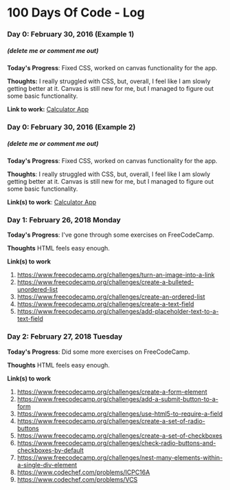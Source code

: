 # 100 Days Of Code - Log

### Day 0: February 30, 2016 (Example 1)
##### (delete me or comment me out)

**Today's Progress**: Fixed CSS, worked on canvas functionality for the app.

**Thoughts:** I really struggled with CSS, but, overall, I feel like I am slowly getting better at it. Canvas is still new for me, but I managed to figure out some basic functionality.

**Link to work:** [Calculator App](http://www.example.com)

### Day 0: February 30, 2016 (Example 2)
##### (delete me or comment me out)

**Today's Progress**: Fixed CSS, worked on canvas functionality for the app.

**Thoughts**: I really struggled with CSS, but, overall, I feel like I am slowly getting better at it. Canvas is still new for me, but I managed to figure out some basic functionality.

**Link(s) to work**: [Calculator App](http://www.example.com)


### Day 1: February 26, 2018 Monday

**Today's Progress**: I've gone through some exercises on FreeCodeCamp.

**Thoughts** HTML feels easy enough.

**Link(s) to work**
1. https://www.freecodecamp.org/challenges/turn-an-image-into-a-link
2. https://www.freecodecamp.org/challenges/create-a-bulleted-unordered-list
3. https://www.freecodecamp.org/challenges/create-an-ordered-list
4. https://www.freecodecamp.org/challenges/create-a-text-field
5. https://www.freecodecamp.org/challenges/add-placeholder-text-to-a-text-field


### Day 2: February 27, 2018 Tuesday

**Today's Progress**: Did some more exercises on FreeCodeCamp.

**Thoughts** HTML feels easy enough.

**Link(s) to work**
1. https://www.freecodecamp.org/challenges/create-a-form-element
2. https://www.freecodecamp.org/challenges/add-a-submit-button-to-a-form
3. https://www.freecodecamp.org/challenges/use-html5-to-require-a-field
4. https://www.freecodecamp.org/challenges/create-a-set-of-radio-buttons
5. https://www.freecodecamp.org/challenges/create-a-set-of-checkboxes
6. https://www.freecodecamp.org/challenges/check-radio-buttons-and-checkboxes-by-default
7. https://www.freecodecamp.org/challenges/nest-many-elements-within-a-single-div-element
8. https://www.codechef.com/problems/ICPC16A
9. https://www.codechef.com/problems/VCS

